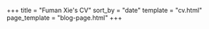 +++
title = "Fuman Xie's CV"
sort_by = "date"
template = "cv.html"
page_template = "blog-page.html"
+++

